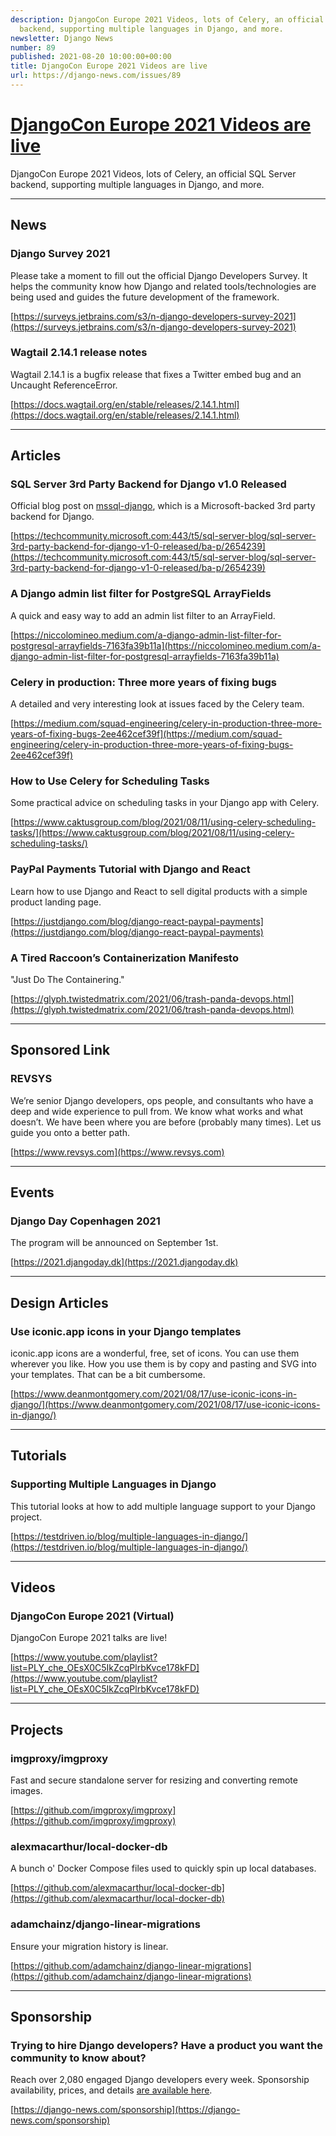 ```yaml
---
description: DjangoCon Europe 2021 Videos, lots of Celery, an official SQL Server
  backend, supporting multiple languages in Django, and more.
newsletter: Django News
number: 89
published: 2021-08-20 10:00:00+00:00
title: DjangoCon Europe 2021 Videos are live
url: https://django-news.com/issues/89
---
```


# [DjangoCon Europe 2021 Videos are live](https://django-news.com/issues/89)

DjangoCon Europe 2021 Videos, lots of Celery, an official SQL Server backend, supporting multiple languages in Django, and more.

----

## News

### Django Survey 2021

<p>Please take a moment to fill out the official Django Developers Survey. It helps the community know how Django and related tools/technologies are being used and guides the future development of the framework.</p>

[https://surveys.jetbrains.com/s3/n-django-developers-survey-2021](https://surveys.jetbrains.com/s3/n-django-developers-survey-2021)

### Wagtail 2.14.1 release notes

<p>Wagtail 2.14.1 is a bugfix release that fixes a Twitter embed bug and an Uncaught ReferenceError.</p>

[https://docs.wagtail.org/en/stable/releases/2.14.1.html](https://docs.wagtail.org/en/stable/releases/2.14.1.html)

----

## Articles

### SQL Server 3rd Party Backend for Django v1.0 Released

<p>Official blog post on <a href="https://cur.at/ES14Nj7">mssql-django</a>, which is a Microsoft-backed 3rd party backend for Django.</p>

[https://techcommunity.microsoft.com:443/t5/sql-server-blog/sql-server-3rd-party-backend-for-django-v1-0-released/ba-p/2654239](https://techcommunity.microsoft.com:443/t5/sql-server-blog/sql-server-3rd-party-backend-for-django-v1-0-released/ba-p/2654239)

### A Django admin list filter for PostgreSQL ArrayFields

<p>A quick and easy way to add an admin list filter to an ArrayField.</p>

[https://niccolomineo.medium.com/a-django-admin-list-filter-for-postgresql-arrayfields-7163fa39b11a](https://niccolomineo.medium.com/a-django-admin-list-filter-for-postgresql-arrayfields-7163fa39b11a)

### Celery in production: Three more years of fixing bugs

<p>A detailed and very interesting look at issues faced by the Celery team.</p>

[https://medium.com/squad-engineering/celery-in-production-three-more-years-of-fixing-bugs-2ee462cef39f](https://medium.com/squad-engineering/celery-in-production-three-more-years-of-fixing-bugs-2ee462cef39f)

### How to Use Celery for Scheduling Tasks

<p>Some practical advice on scheduling tasks in your Django app with Celery.</p>

[https://www.caktusgroup.com/blog/2021/08/11/using-celery-scheduling-tasks/](https://www.caktusgroup.com/blog/2021/08/11/using-celery-scheduling-tasks/)

### PayPal Payments Tutorial with Django and React

<p>Learn how to use Django and React to sell digital products with a simple product landing page.</p>

[https://justdjango.com/blog/django-react-paypal-payments](https://justdjango.com/blog/django-react-paypal-payments)

### A Tired Raccoon’s Containerization Manifesto

<p>"Just Do The Containering."</p>

[https://glyph.twistedmatrix.com/2021/06/trash-panda-devops.html](https://glyph.twistedmatrix.com/2021/06/trash-panda-devops.html)

----

## Sponsored Link

### REVSYS

<p>We’re senior Django developers, ops people, and consultants who have a deep and wide experience to pull from. We know what works and what doesn’t. We have been where you are before (probably many times). Let us guide you onto a better path.</p>

[https://www.revsys.com](https://www.revsys.com)

----

## Events

### Django Day Copenhagen 2021

<p>The program will be announced on September 1st.</p>

[https://2021.djangoday.dk](https://2021.djangoday.dk)

----

## Design Articles

### Use iconic.app icons in your Django templates

<p>iconic.app icons are a wonderful, free, set of icons. You can use them wherever you like. How you use them is by copy and pasting and SVG into your templates. That can be a bit cumbersome.</p>

[https://www.deanmontgomery.com/2021/08/17/use-iconic-icons-in-django/](https://www.deanmontgomery.com/2021/08/17/use-iconic-icons-in-django/)

----

## Tutorials

### Supporting Multiple Languages in Django

<p>This tutorial looks at how to add multiple language support to your Django project.</p>

[https://testdriven.io/blog/multiple-languages-in-django/](https://testdriven.io/blog/multiple-languages-in-django/)

----

## Videos

### DjangoCon Europe 2021 (Virtual)

<p>DjangoCon Europe 2021 talks are live!</p>

[https://www.youtube.com/playlist?list=PLY_che_OEsX0C5IkZcqPlrbKvce178kFD](https://www.youtube.com/playlist?list=PLY_che_OEsX0C5IkZcqPlrbKvce178kFD)

----

## Projects

### imgproxy/imgproxy

<p>Fast and secure standalone server for resizing and converting remote images.</p>

[https://github.com/imgproxy/imgproxy](https://github.com/imgproxy/imgproxy)

### alexmacarthur/local-docker-db

<p>A bunch o' Docker Compose files used to quickly spin up local databases.</p>

[https://github.com/alexmacarthur/local-docker-db](https://github.com/alexmacarthur/local-docker-db)

### adamchainz/django-linear-migrations

<p>Ensure your migration history is linear.</p>

[https://github.com/adamchainz/django-linear-migrations](https://github.com/adamchainz/django-linear-migrations)

----

## Sponsorship

### Trying to hire Django developers? Have a product you want the community to know about? 

<p>Reach over 2,080 engaged Django developers every week. Sponsorship availability, prices, and details <a href="https://cur.at/thK3Sx9">are available here</a>.</p>

[https://django-news.com/sponsorship](https://django-news.com/sponsorship)